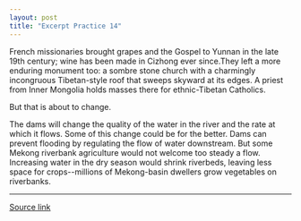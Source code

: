 ```yaml
---
layout: post
title: "Excerpt Practice 14"
---
```


French missionaries brought grapes and the Gospel to Yunnan in the late 19th century; wine has been made in Cizhong ever since.They left a more enduring monument too: a sombre stone church with a charmingly incongruous Tibetan-style roof that sweeps skyward at its edges. A priest from Inner Mongolia holds masses there for ethnic-Tibetan Catholics.

But that is about to change. 

The dams will change the quality of the water in the river and the rate at which it flows. Some of this change could be for the better. Dams can prevent flooding by regulating the flow of water downstream. But some Mekong riverbank agriculture would not welcome too steady a flow. Increasing water in the dry season would shrink riverbeds, leaving less space for crops--millions of Mekong-basin dwellers grow vegetables on riverbanks.


*************************************************************************************

[Source link][link]

[link]: http://www.economist.com/news/essays/21689225-can-one-world-s-great-waterways-survive-its-development
